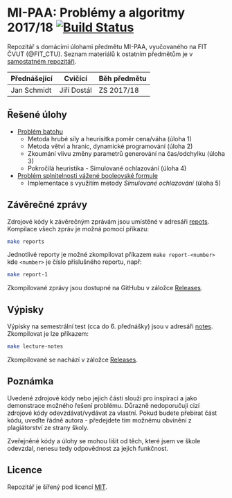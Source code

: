 # MI-PAA: Problémy a algoritmy 2017/18 [![Build Status](https://travis-ci.org/josefdolezal/fit-mi-paa.svg?branch=master)](https://travis-ci.org/josefdolezal/fit-mi-paa)

Repozitář s domácími úlohami předmětu MI-PAA, vyučovaného na FIT ČVUT (@FIT_CTU).
Seznam materiálů k ostatním předmětům je v [samostatném repozitáři](https://github.com/josefdolezal/fit-cvut).

| Přednášející | Cvičící         | Běh předmětu |
|--------------|-----------------|--------------|
| Jan Schmidt  | Jiří Dostál     | ZS 2017/18   |


## Řešené úlohy
* [Problém batohu](backpack-problem)
  * Metoda hrubé síly a heurisitka poměr cena/váha (úloha 1)
  * Metoda větví a hranic, dynamické programování (úloha 2)
  * Zkoumání vlivu změny parametrů generování na čas/odchylku (úloha 3)
  * Pokročilá heuristika - Simulované ochlazování (úloha 4)
* [Problém splnitelnosti vážené booleovské formule](three-sat)
  * Implementace s využitím metody *Simulované ochlazování* (úloha 5)

## Závěrečné zprávy

Zdrojové kódy k závěrečným zprávám jsou umístěné v adresáři [repots](reports). Kompilace všech zpráv je možná pomocí příkazu:

```bash
make reports
```

Jednotlivé reporty je možné zkompilovat příkazem `make report-<number>` kde `<number>` je číslo příslušného reportu, např:

```bash
make report-1
```

Zkompilované zprávy jsou dostupné na GitHubu v záložce [Releases](https://github.com/josefdolezal/fit-mi-paa/releases).

## Výpisky

Výpisky na semestrální test (cca do 6. přednášky) jsou v adresáři [notes](notes). Zkompilovat je lze příkazem:

```bash
make lecture-notes
```

Zkompilované se nachází v záložce [Releases](https://github.com/josefdolezal/fit-mi-paa/releases).

## Poznámka
Uvedené zdrojové kódy nebo jejich části slouží pro inspiraci a jako demonstrace
možného řešení problému. Důrazně nedoporučuji cizí zdrojové kódy odevzdávat/vydávat za vlastní. Pokud budete přebírat část kódu, uveďte řádně autora - předejdete tím možnému obvinění z plagiátorství ze strany školy.

Zveřejněné kódy a úlohy se mohou lišit od těch, které jsem ve škole odevzdal, nenesu tedy odpovědnost za jejich funkčnost.

## Licence
Repozitář je šířený pod licencí [MIT](LICENSE).
